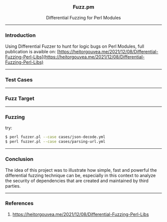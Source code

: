 <p align="center">
  <h3 align="center">Fuzz.pm</h3>
  <p align="center">Differential Fuzzing for Perl Modules</p>
</p>

---

### Introduction

Using Differential Fuzzer to hunt for logic bugs on Perl Modules, full publication is avaible on:
[https://heitorgouvea.me/2021/12/08/Differential-Fuzzing-Perl-Libs](https://heitorgouvea.me/2021/12/08/Differential-Fuzzing-Perl-Libs)

---

### Test Cases


---

### Fuzz Target


---

### Fuzzing

try:

```bash
$ perl fuzzer.pl --case cases/json-decode.yml
$ perl fuzzer.pl --case cases/parsing-url.yml
```

---

### Conclusion

The idea of this project was to illustrate how simple, fast and powerful the differential fuzzing technique can be, especially in this context to analyze the security of dependencies that are created and maintained by third parties.

---

### References

1. https://heitorgouvea.me/2021/12/08/Differential-Fuzzing-Perl-Libs